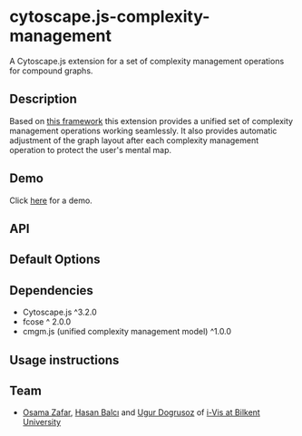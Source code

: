# cytoscape.js-complexity-management

A Cytoscape.js extension for a set of complexity management operations for compound graphs.

## Description

Based on [this framework](https://github.com/iVis-at-Bilkent/cmgm) this extension provides a unified set of complexity management operations working seamlessly. It also provides automatic adjustment of the graph layout after each complexity management operation to protect the user's mental map.

## Demo

Click [here](https://ivis-at-bilkent.github.io/cytoscape.js-complexity-management/demo/demo.html) for a demo.

## API
## Default Options

## Dependencies
 * Cytoscape.js ^3.2.0
 * fcose ^ 2.0.0
 * cmgm.js (unified complexity management model) ^1.0.0
## Usage instructions

## Team

  * [Osama Zafar](https://github.com/osamazafar980), [Hasan Balcı](https://github.com/hasanbalci) and [Ugur Dogrusoz](https://github.com/ugurdogrusoz) of [i-Vis at Bilkent University](http://www.cs.bilkent.edu.tr/~ivis)
